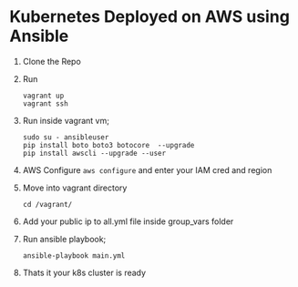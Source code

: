 # Kubernetes Deployed on AWS using Ansible

1. Clone the Repo

2. Run
    ```
    vagrant up
    vagrant ssh
    ```

3. Run inside vagrant vm;
    ```
    sudo su - ansibleuser
    pip install boto boto3 botocore  --upgrade
    pip install awscli --upgrade --user
    ```

4. AWS Configure
   ```aws configure```
    and enter your IAM cred and region

5. Move into vagrant directory 
   ```
   cd /vagrant/
   ```

6. Add your public ip to all.yml file inside group_vars folder

7. Run ansible playbook;
    ```
    ansible-playbook main.yml
    ```

8. Thats it your k8s cluster is ready

